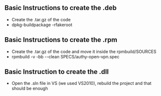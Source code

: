 ## Basic Instructions to create the .deb

* Create the .tar.gz of the code
* dpkg-buildpackage -rfakeroot

## Basic Instructions to create the .rpm

* Create the .tar.gz of the code and move it inside the rpmbuild/SOURCES
* rpmbuild -v -bb --clean SPECS/authy-open-vpn.spec

## Basic Instruction to create the .dll

* Open the .sln file in VS (we used VS2010), rebuild the project and that should be enough
